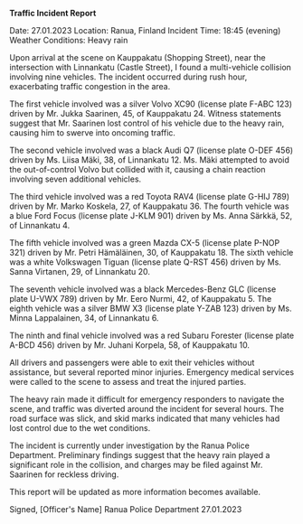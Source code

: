  **Traffic Incident Report**

Date: 27.01.2023
Location: Ranua, Finland
Incident Time: 18:45 (evening)
Weather Conditions: Heavy rain

Upon arrival at the scene on Kauppakatu (Shopping Street), near the intersection with Linnankatu (Castle Street), I found a multi-vehicle collision involving nine vehicles. The incident occurred during rush hour, exacerbating traffic congestion in the area.

The first vehicle involved was a silver Volvo XC90 (license plate F-ABC 123) driven by Mr. Jukka Saarinen, 45, of Kauppakatu 24. Witness statements suggest that Mr. Saarinen lost control of his vehicle due to the heavy rain, causing him to swerve into oncoming traffic.

The second vehicle involved was a black Audi Q7 (license plate O-DEF 456) driven by Ms. Liisa Mäki, 38, of Linnankatu 12. Ms. Mäki attempted to avoid the out-of-control Volvo but collided with it, causing a chain reaction involving seven additional vehicles.

The third vehicle involved was a red Toyota RAV4 (license plate G-HIJ 789) driven by Mr. Marko Koskela, 27, of Kauppakatu 36. The fourth vehicle was a blue Ford Focus (license plate J-KLM 901) driven by Ms. Anna Särkkä, 52, of Linnankatu 4.

The fifth vehicle involved was a green Mazda CX-5 (license plate P-NOP 321) driven by Mr. Petri Hämäläinen, 30, of Kauppakatu 18. The sixth vehicle was a white Volkswagen Tiguan (license plate Q-RST 456) driven by Ms. Sanna Virtanen, 29, of Linnankatu 20.

The seventh vehicle involved was a black Mercedes-Benz GLC (license plate U-VWX 789) driven by Mr. Eero Nurmi, 42, of Kauppakatu 5. The eighth vehicle was a silver BMW X3 (license plate Y-ZAB 123) driven by Ms. Minna Lappalainen, 34, of Linnankatu 6.

The ninth and final vehicle involved was a red Subaru Forester (license plate A-BCD 456) driven by Mr. Juhani Korpela, 58, of Kauppakatu 10.

All drivers and passengers were able to exit their vehicles without assistance, but several reported minor injuries. Emergency medical services were called to the scene to assess and treat the injured parties.

The heavy rain made it difficult for emergency responders to navigate the scene, and traffic was diverted around the incident for several hours. The road surface was slick, and skid marks indicated that many vehicles had lost control due to the wet conditions.

The incident is currently under investigation by the Ranua Police Department. Preliminary findings suggest that the heavy rain played a significant role in the collision, and charges may be filed against Mr. Saarinen for reckless driving.

This report will be updated as more information becomes available.

Signed,
[Officer's Name]
Ranua Police Department
27.01.2023